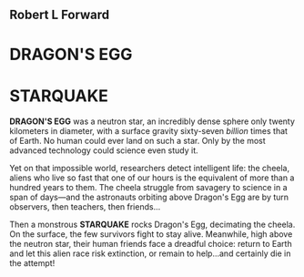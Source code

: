 
## Robert L Forward

# DRAGON'S EGG

# STARQUAKE

**DRAGON'S EGG** was a neutron star, an incredibly dense sphere only twenty kilometers in diameter, with a surface gravity sixty-seven _billion_ times that of Earth. No 
human could ever land on such a star. Only by the most advanced technology could science even study it.

Yet on that impossible world, researchers detect intelligent life: the cheela, aliens who live so fast that one of our hours is the equivalent of more than a hundred 
years to them. The cheela struggle from savagery to science in a span of days—and the astronauts orbiting above Dragon's Egg are by turn observers, then teachers, then friends...

Then a monstrous **STARQUAKE** rocks Dragon's Egg, decimating the cheela. On the surface, the few survivors fight to stay alive. Meanwhile, high above the neutron star, their human friends face a dreadful choice: return to Earth and let this alien race risk extinction, or remain to help...and certainly die in the attempt!
